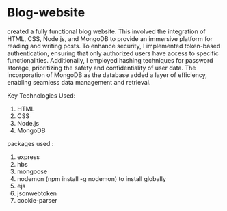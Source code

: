 # Blog-website
  created a fully functional blog website. This involved the integration of HTML, CSS, Node.js, and MongoDB to provide an immersive platform for reading and writing posts. To enhance security, I implemented token-based authentication, ensuring that only authorized users have access to specific functionalities. Additionally, I employed hashing techniques for password storage, prioritizing the safety and confidentiality of user data.
The incorporation of MongoDB as the database added a layer of efficiency, enabling seamless data management and retrieval.


Key Technologies Used:
1. HTML
2. CSS
3. Node.js
4. MongoDB
   


packages used :
  1.  express
  2.  hbs
  3.  mongoose
  4.  nodemon  (npm install -g nodemon) to install globally
  5.  ejs
  6.  jsonwebtoken
  7.  cookie-parser

